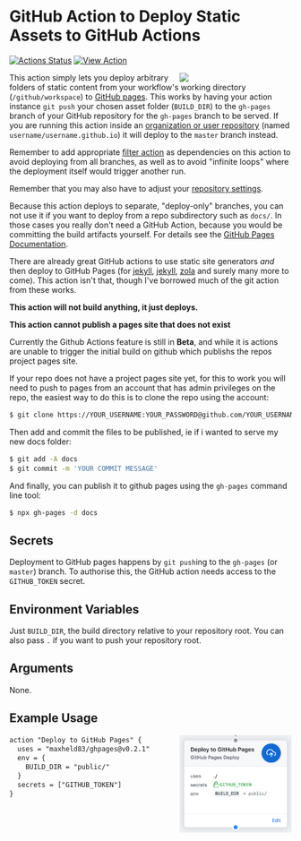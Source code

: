 # GitHub Action to Deploy Static Assets to GitHub Actions

[![Actions Status](https://wdp9fww0r9.execute-api.us-west-2.amazonaws.com/production/badge/maxheld83/ghpages)](https://github.com/maxheld83/ghpages/actions)
[![View Action](https://img.shields.io/badge/view-action-blue.svg)](https://github.com/marketplace/actions/github-pages-deploy)

<img src="https://github.com/maxheld83/ghpages/blob/master/action-running.gif?raw=true" align="right" width=200/>

This action simply lets you deploy arbitrary folders of static content from your workflow's working directory (`/github/workspace`) to [GitHub pages](https://pages.github.com).
This works by having your action instance `git push` your chosen asset folder (`BUILD_DIR`) to the `gh-pages` branch of your GitHub repository for the `gh-pages` branch to be served.
If you are running this action inside an [organization or user repository](https://help.github.com/articles/user-organization-and-project-pages/) (named `username/username.github.io`) it will deploy to the `master` branch instead.

Remember to add appropriate [filter action](https://github.com/actions/bin/tree/master/filter) as dependencies on this action to avoid deploying from all branches, as well as to avoid "infinite loops" where the deployment itself would trigger another run.

Remember that you may also have to adjust your [repository settings](https://help.github.com/articles/configuring-a-publishing-source-for-github-pages/).

Because this action deploys to separate, "deploy-only" branches, you can not use it if you want to deploy from a repo subdirectory such as `docs/`.
In those cases you really don't need a GitHub Action, because you would be committing the build artifacts yourself.
For details see the [GitHub Pages Documentation](https://help.github.com/articles/configuring-a-publishing-source-for-github-pages/). 

There are already great GitHub actions to use static site generators *and* then deploy to GitHub Pages (for [jekyll](https://github.com/helaili/jekyll-action), [jekyll](https://github.com/BryanSchuetz/jekyll-deploy-gh-pages), [zola](https://github.com/shalzz/zola-deploy-action) and surely many more to come).
This action isn't that, though I've borrowed much of the git action from these works.

**This action will not build anything, it just deploys.**

**This action cannot publish a pages site that does not exist**

Currently the Github Actions feature is still in __Beta__, 
and while it is actions are unable to trigger the initial build 
on github which publishs the repos project pages site. 

If your repo does not have a project pages site yet,
for this to work you will need to push to pages from 
an account that has admin privileges on the repo, the easiest
way to do this is to clone the repo using the account:

```bash
$ git clone https://YOUR_USERNAME:YOUR_PASSWORD@github.com/YOUR_USERNAME/YOUR_REPO
```

Then add and commit the files to be published, ie if i wanted to serve my new docs folder:

```bash
$ git add -A docs  
$ git commit -m 'YOUR COMMIT MESSAGE'
```

And finally, you can publish it to github pages using the `gh-pages` command line tool:

```bash
$ npx gh-pages -d docs
```


## Secrets

Deployment to GitHub pages happens by `git push`ing to the `gh-pages` (or `master`) branch.
To authorise this, the GitHub action needs access to the `GITHUB_TOKEN` secret.


## Environment Variables

Just `BUILD_DIR`, the build directory relative to your repository root.
You can also pass `.` if you want to push your repository root.


## Arguments

None.


## Example Usage

<img src="https://github.com/maxheld83/ghpages/blob/master/action-in-use.png?raw=true" align="right" width=200/>

```
action "Deploy to GitHub Pages" {
  uses = "maxheld83/ghpages@v0.2.1"
  env = {
    BUILD_DIR = "public/"
  }
  secrets = ["GITHUB_TOKEN"]
}
```
